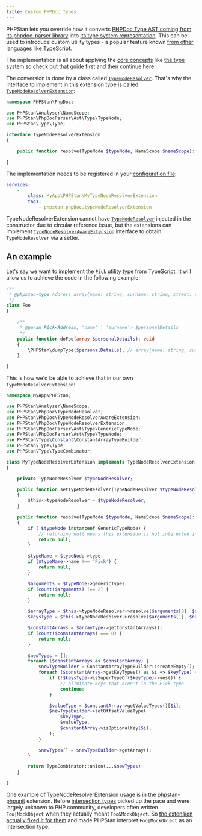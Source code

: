 ```yaml
---
title: Custom PHPDoc Types
---
```


PHPStan lets you override how it converts [PHPDoc Type AST coming from its phpdoc-parser library](https://apiref.phpstan.org/1.10.x/PHPStan.PhpDocParser.Ast.Type.TypeNode.html) into [its type system representation](/developing-extensions/type-system). This can be used to introduce custom utility types - a popular feature known [from other languages like TypeScript](https://www.typescriptlang.org/docs/handbook/utility-types.html).

The implementation is all about applying the [core concepts](/developing-extensions/core-concepts) like [the type system](/developing-extensions/type-system) so check out that guide first and then continue here.

The conversion is done by a class called [`TypeNodeResolver`](https://apiref.phpstan.org/1.10.x/PHPStan.PhpDoc.TypeNodeResolver.html). That's why the interface to implement in this extension type is called [`TypeNodeResolverExtension`](https://apiref.phpstan.org/1.10.x/PHPStan.PhpDoc.TypeNodeResolverExtension.html):

```php
namespace PHPStan\PhpDoc;

use PHPStan\Analyser\NameScope;
use PHPStan\PhpDocParser\Ast\Type\TypeNode;
use PHPStan\Type\Type;

interface TypeNodeResolverExtension
{

	public function resolve(TypeNode $typeNode, NameScope $nameScope): ?Type;

}
```

The implementation needs to be registered in your [configuration file](/config-reference):

```yaml
services:
	-
		class: MyApp\PHPStan\MyTypeNodeResolverExtension
		tags:
			- phpstan.phpDoc.typeNodeResolverExtension
```

TypeNodeResolverExtension cannot have [`TypeNodeResolver`](https://apiref.phpstan.org/1.10.x/PHPStan.PhpDoc.TypeNodeResolver.html) injected in the constructor due to circular reference issue, but the extensions can implement [`TypeNodeResolverAwareExtension`](https://apiref.phpstan.org/1.10.x/PHPStan.PhpDoc.TypeNodeResolverAwareExtension.html) interface to obtain `TypeNodeResolver` via a setter.

An example
----------------

Let's say we want to implement the [`Pick` utility type](https://www.typescriptlang.org/docs/handbook/utility-types.html#picktype-keys) from TypeScript. It will allow us to achieve the code in the following example:

```php
/**
 * @phpstan-type Address array{name: string, surname: string, street: string, city: string, country: Country}
 */
class Foo
{

    /**
     * @param Pick<Address, 'name' | 'surname'> $personalDetails
     */
    public function doFoo(array $personalDetails): void
    {
        \PHPStan\dumpType($personalDetails); // array{name: string, surname: string}
    }

}
```

This is how we'd be able to achieve that in our own `TypeNodeResolverExtension`:

```php
namespace MyApp\PHPStan;

use PHPStan\Analyser\NameScope;
use PHPStan\PhpDoc\TypeNodeResolver;
use PHPStan\PhpDoc\TypeNodeResolverAwareExtension;
use PHPStan\PhpDoc\TypeNodeResolverExtension;
use PHPStan\PhpDocParser\Ast\Type\GenericTypeNode;
use PHPStan\PhpDocParser\Ast\Type\TypeNode;
use PHPStan\Type\Constant\ConstantArrayTypeBuilder;
use PHPStan\Type\Type;
use PHPStan\Type\TypeCombinator;

class MyTypeNodeResolverExtension implements TypeNodeResolverExtension, TypeNodeResolverAwareExtension
{

	private TypeNodeResolver $typeNodeResolver;

	public function setTypeNodeResolver(TypeNodeResolver $typeNodeResolver): void
	{
		$this->typeNodeResolver = $typeNodeResolver;
	}

	public function resolve(TypeNode $typeNode, NameScope $nameScope): ?Type
	{
		if (!$typeNode instanceof GenericTypeNode) {
			// returning null means this extension is not interested in this node
			return null;
		}

		$typeName = $typeNode->type;
		if ($typeName->name !== 'Pick') {
			return null;
		}

		$arguments = $typeNode->genericTypes;
		if (count($arguments) !== 2) {
			return null;
		}

		$arrayType = $this->typeNodeResolver->resolve($arguments[0], $nameScope);
		$keysType = $this->typeNodeResolver->resolve($arguments[1], $nameScope);

		$constantArrays = $arrayType->getConstantArrays();
		if (count($constantArrays) === 0) {
			return null;
		}

		$newTypes = [];
		foreach ($constantArrays as $constantArray) {
			$newTypeBuilder = ConstantArrayTypeBuilder::createEmpty();
			foreach ($constantArray->getKeyTypes() as $i => $keyType) {
				if (!$keysType->isSuperTypeOf($keyType)->yes()) {
					// eliminate keys that aren't in the Pick type
					continue;
				}

				$valueType = $constantArray->getValueTypes()[$i];
				$newTypeBuilder->setOffsetValueType(
					$keyType,
					$valueType,
					$constantArray->isOptionalKey($i),
				);
			}

			$newTypes[] = $newTypeBuilder->getArray();
		}

		return TypeCombinator::union(...$newTypes);
	}

}
```

One example of TypeNodeResolverExtension usage is in the [phpstan-phpunit](https://github.com/phpstan/phpstan-phpunit) extension. Before [intersection types](https://phpstan.org/blog/union-types-vs-intersection-types) picked up the pace and were largely unknown to PHP community, developers often written `Foo|MockObject` when they actually meant `Foo&MockObject`. So [the extension actually fixed it for them](https://github.com/phpstan/phpstan-phpunit/blob/1.1.x/src/PhpDoc/PHPUnit/MockObjectTypeNodeResolverExtension.php) and made PHPStan interpret `Foo|MockObject` as an intersection type.
